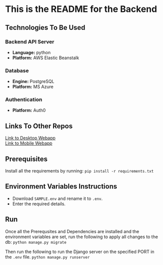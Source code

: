 # This is the README for the Backend

## Technologies To Be Used
### Backend API Server
- **Language:** python
- **Platform:** AWS Elastic Beanstalk
### Database
- **Engine:** PostgreSQL
- **Platform:** MS Azure
### Authentication
- **Platform:** Auth0

## Links To Other Repos
[Link to Desktop Webapp](https://github.com/COMP4350-Team2/Desktop-WebApp) <br/>
[Link to Mobile Webapp](https://github.com/COMP4350-Team2/Mobile-WebApp)

## Prerequisites
Install all the requirements by running:
`pip install -r requirements.txt`

## Environment Variables Instructions
- Download `SAMPLE.env` and rename it to `.env`. 
- Enter the required details.

## Run
Once all the Prerequsites and Dependencies are installed and the environment variables are set, run the following to apply all changes to the db:
`python manage.py migrate`

Then run the following to run the Django server on the specified PORT in the `.env` file.
`python manage.py runserver`
